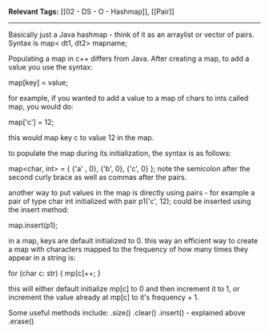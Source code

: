 
**Relevant Tags:** [[02 - DS - O - Hashmap]], [[Pair]]

---
Basically just a Java hashmap - think of it as an arraylist or vector of pairs.
Syntax is
map< dt1, dt2> mapname;

Populating a map in c++ differs from Java. After creating a map, to add a value you use the syntax:

map[key] = value;

for example, if you wanted to add a value to a map of chars to ints called map, you would do:

map['c'] = 12;

this would map key c to value 12 in the map.

to populate the map during its initialization, the syntax is as follows:

map<char, int> = {
{'a' , 0},
{'b', 0},
{'c', 0}
};
note the semicolon after the second curly brace as well as commas after the pairs.

another way to put values in the map is directly using pairs - for example a pair of type char int initialized with
pair p1('c', 12);
could be inserted using the insert method:

map.insert(p1);

in a map, keys are default initialized to 0. this way an efficient way to create a map with characters mapped to the frequency of how many times they appear in a string is:

for (char c: str) {
	mp[c]++;
}

this will either default initialize mp[c] to 0 and then increment it to 1, or increment the value already at mp[c] to it's frequency + 1.

Some useful methods include:
.size()
.clear()
.insert() - explained above
.erase()

